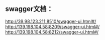 ## swagger文档：
http://39.98.123.211:8510/swagger-ui.html#/
http://139.198.104.58:8209/swagger-ui.html#/
http://139.198.104.58:8212/swagger-ui.html#/